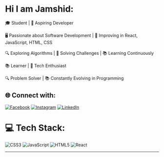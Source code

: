 # Hi I am Jamshid:
🎓 Student | 🌟 Aspiring Developer<br><br>🖥️ Passionate about Software Development | 🚀 Improving in React, JavaScript,  HTML, CSS<br><br>🔍 Exploring Algorithms | 🧩 Solving Challenges | 📚 Learning Continuously<br><br>📚 Learner | 🌟 Tech Enthusiast<br><br>🔍 Problem Solver | 📚 Constantly Evolving in Programming<br>


## 🌐 Connect with:
[![Facebook](https://img.shields.io/badge/Facebook-%231877F2.svg?logo=Facebook&logoColor=white)](https://facebook.com/https://www.facebook.com/jamshed.otaboev/) [![Instagram](https://img.shields.io/badge/Instagram-%23E4405F.svg?logo=Instagram&logoColor=white)](https://instagram.com/https://www.instagram.com/jamshid_otaboev/) [![LinkedIn](https://img.shields.io/badge/LinkedIn-%230077B5.svg?logo=linkedin&logoColor=white)](https://linkedin.com/in/www.linkedin.com/in/jamshid-otaboev) 

# 💻 Tech Stack:
![CSS3](https://img.shields.io/badge/css3-%231572B6.svg?style=for-the-badge&logo=css3&logoColor=white) ![JavaScript](https://img.shields.io/badge/javascript-%23323330.svg?style=for-the-badge&logo=javascript&logoColor=%23F7DF1E) ![HTML5](https://img.shields.io/badge/html5-%23E34F26.svg?style=for-the-badge&logo=html5&logoColor=white) ![React](https://img.shields.io/badge/react-%2320232a.svg?style=for-the-badge&logo=react&logoColor=%2361DAFB)


---


<!-- Proudly created with GPRM ( https://gprm.itsvg.in ) -->

